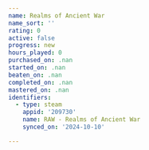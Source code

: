 ```yaml
---
name: Realms of Ancient War
name_sort: ''
rating: 0
active: false
progress: new
hours_played: 0
purchased_on: .nan
started_on: .nan
beaten_on: .nan
completed_on: .nan
mastered_on: .nan
identifiers:
  - type: steam
    appid: '209730'
    name: RAW - Realms of Ancient War
    synced_on: '2024-10-10'

---
```


